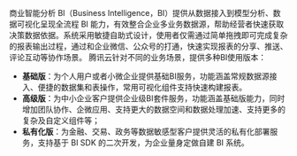 商业智能分析 BI（Business Intelligence，BI）提供从数据接入到模型分析、数据可视化呈现全流程 BI 能力，有效整合企业多业务数据源，帮助经营者快速获取决策数据依据。系统采用敏捷自助式设计，使用者仅需通过简单拖拽即可完成复杂的报表输出过程，通过和企业微信、公众号的打通，快速实现报表的分享、推送、评论互动等协作场景。
腾讯云针对不同的业务场景，提供多种BI使用版本：
- **基础版**：为个人用户或者小微企业提供基础BI服务，功能涵盖常规数据源接入、便捷的数据集和表操作，常用可视化组件支持快速构建报表。
- **高级版**：为中小企业客户提供企业级BI套件服务，功能涵盖基础版能力，同时增加团队协作、企微应用、支持更大的数据空间和数据处理加速、支持更多的复杂及自定义组件等；
- **私有化版**：为金融、交易、政务等数据敏感型客户提供灵活的私有化部署服务，支持基于 BI SDK 的二次开发，为企业量身定做自建 BI 系统。

